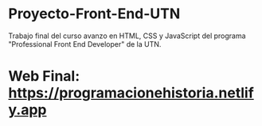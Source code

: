# Proyecto-Front-End-UTN
Trabajo final del curso avanzo en HTML, CSS y JavaScript del programa "Professional Front End Developer" de la UTN.
# Web Final: https://programacionehistoria.netlify.app

